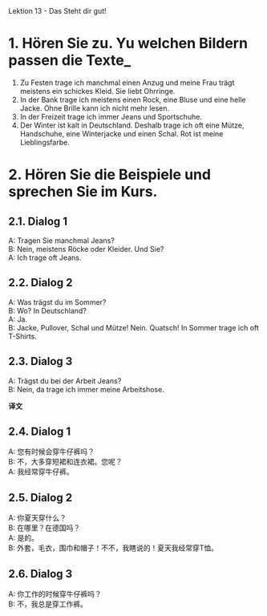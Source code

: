 <section id="title">Lektion 13 - Das Steht dir gut! </section>

# 1. Hören Sie zu. Yu welchen Bildern passen die Texte_

1. Zu Festen trage ich manchmal einen Anzug und meine Frau trägt meistens ein schickes Kleid. Sie liebt Ohrringe.<br/>
2. In der Bank trage ich meistens einen Rock, eine Bluse und eine helle Jacke. Ohne Brille kann ich nicht mehr lesen.<br/>
3. In der Freizeit trage ich immer Jeans und Sportschuhe.<br/>
4. Der Winter ist kalt in Deutschland. Deshalb trage ich oft eine Mütze, Handschuhe, eine Winterjacke und einen Schal. Rot ist meine Lieblingsfarbe.<br/>

# 2. Hören Sie die Beispiele und sprechen Sie im Kurs.

## 2.1. Dialog 1

A: Tragen Sie manchmal Jeans? <br/>
B: Nein, meistens Röcke oder Kleider. Und Sie?<br/>
A: Ich trage oft Jeans.<br/>

## 2.2. Dialog 2

A: Was trägst du im Sommer? <br/>
B: Wo? In Deutschland? <br/>
A: Ja. <br/>
B: Jacke, Pullover, Schal und Mütze! Nein. Quatsch! In Sommer trage ich oft T-Shirts. <br/>

## 2.3. Dialog 3

A: Trägst du bei der Arbeit Jeans? <br/>
B: Nein, da trage ich immer meine Arbeitshose. <br/>

**译文**

## 2.4. Dialog 1

A: 您有时候会穿牛仔裤吗？ <br/>
B: 不，大多穿短裙和连衣裙。您呢？ <br/>
A: 我经常穿牛仔裤。 <br/>

## 2.5. Dialog 2

A: 你夏天穿什么？ <br/>
B: 在哪里？在德国吗？ <br/>
A: 是的。 <br/>
B: 外套，毛衣，围巾和帽子！不不，我瞎说的！夏天我经常穿T恤。 <br/>

## 2.6. Dialog 3

A: 你工作的时候穿牛仔裤吗？ <br/>
B: 不，我总是穿工作裤。